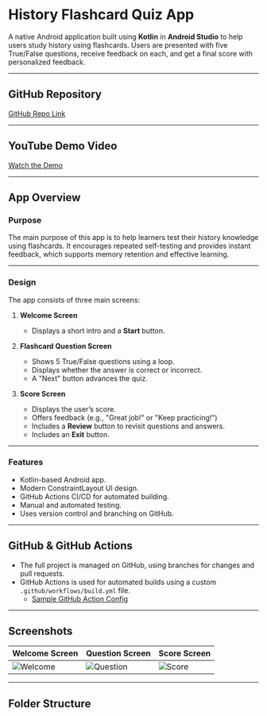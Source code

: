 # History Flashcard Quiz App

A native Android application built using **Kotlin** in **Android Studio** to help users study history using flashcards. Users are presented with five True/False questions, receive feedback on each, and get a final score with personalized feedback.

---

## GitHub Repository

[GitHub Repo Link]([https://github.com/your-username/history-flashcard-app](https://github.com/ST10468548/Formative-Assessment-2/new/main?filename=README.md))  

---

## YouTube Demo Video

[Watch the Demo]()  

---

## App Overview

### Purpose
The main purpose of this app is to help learners test their history knowledge using flashcards. It encourages repeated self-testing and provides instant feedback, which supports memory retention and effective learning.

---

### Design

The app consists of three main screens:

1. **Welcome Screen**  
   - Displays a short intro and a **Start** button.

2. **Flashcard Question Screen**  
   - Shows 5 True/False questions using a loop.
   - Displays whether the answer is correct or incorrect.
   - A "Next" button advances the quiz.

3. **Score Screen**  
   - Displays the user’s score.
   - Offers feedback (e.g., "Great job!" or "Keep practicing!")
   - Includes a **Review** button to revisit questions and answers.
   - Includes an **Exit** button.

---

### Features

- Kotlin-based Android app.
- Modern ConstraintLayout UI design.
- GitHub Actions CI/CD for automated building.
- Manual and automated testing.
- Uses version control and branching on GitHub.

---

## GitHub & GitHub Actions

- The full project is managed on GitHub, using branches for changes and pull requests.
- GitHub Actions is used for automated builds using a custom `.github/workflows/build.yml` file.
  - [Sample GitHub Action Config](https://github.com/IMAD5112/Github-actions/blob/main/github/workflows/build.yml)

---

## Screenshots

| Welcome Screen | Question Screen | Score Screen |
|----------------|------------------|----------------|
| ![Welcome](screenshots/welcome_screen.png) | ![Question](screenshots/question_screen.png) | ![Score](screenshots/score_screen.png) |

---

## Folder Structure

